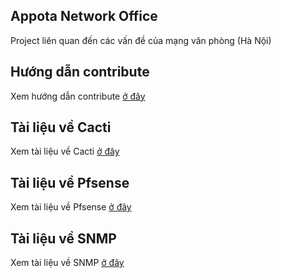 ## Appota Network Office

Project liên quan đến các vấn đề của mạng văn phòng (Hà Nội)

## Hướng dẫn contribute
Xem hướng dẫn contribute [ở đây](CONTRIBUTING.md)

## Tài liệu về Cacti
Xem tài liệu về Cacti [ở đây](cacti/README.md)

## Tài liệu về Pfsense
Xem tài liệu về Pfsense [ở đây](pfsense/README.md)

## Tài liệu về SNMP
Xem tài liệu về SNMP [ở đây](snmp/README.md)
